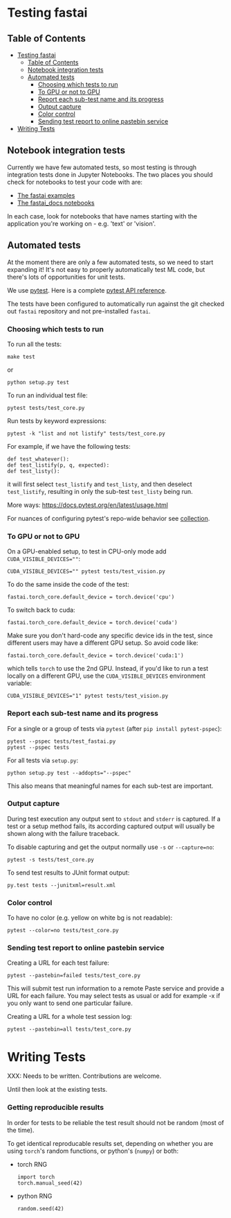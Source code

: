 # Testing fastai

<!--ts-->

Table of Contents
-----------------

   * [Testing fastai](#testing-fastai)
      * [Table of Contents](#table-of-contents)
      * [Notebook integration tests](#notebook-integration-tests)
      * [Automated tests](#automated-tests)
         * [Choosing which tests to run](#choosing-which-tests-to-run)
         * [To GPU or not to GPU](#to-gpu-or-not-to-gpu)
         * [Report each sub-test name and its progress](#report-each-sub-test-name-and-its-progress)
         * [Output capture](#output-capture)
         * [Color control](#color-control)
         * [Sending test report to online pastebin service](#sending-test-report-to-online-pastebin-service)
   * [Writing Tests](#writing-tests)
<!--te-->

## Notebook integration tests

Currently we have few automated tests, so most testing is through integration tests done in Jupyter Notebooks. The two places you should check for notebooks to test your code with are:

 - [The fastai examples](https://github.com/fastai/fastai/tree/master/examples)
 - [The fastai_docs notebooks](https://github.com/fastai/fastai_docs/tree/master/docs_src)

In each case, look for notebooks that have names starting with the application you're working on - e.g. 'text' or 'vision'.


## Automated tests

At the moment there are only a few automated tests, so we need to start expanding it! It's not easy to properly automatically test ML code, but there's lots of opportunities for unit tests.

We use [pytest](https://docs.pytest.org/en/latest/). Here is a complete [pytest API reference](https://docs.pytest.org/en/latest/reference.html).

The tests have been configured to automatically run against the git checked out `fastai` repository and not pre-installed `fastai`.

### Choosing which tests to run

To run all the tests:


   ```
   make test
   ```

or


   ```
   python setup.py test
   ```

To run an individual test file:

   ```
   pytest tests/test_core.py
   ```

Run tests by keyword expressions:

   ```
   pytest -k "list and not listify" tests/test_core.py
   ```

For example, if we have the following tests:

   ```
   def test_whatever():
   def test_listify(p, q, expected):
   def test_listy():
   ```

it will first select `test_listify` and `test_listy`, and then deselect `test_listify`, resulting in only the sub-test `test_listy` being run.

More ways: https://docs.pytest.org/en/latest/usage.html

For nuances of configuring pytest's repo-wide behavior see [collection](https://docs.pytest.org/en/latest/example/pythoncollection.html).



### To GPU or not to GPU


On a GPU-enabled setup, to test in CPU-only mode add `CUDA_VISIBLE_DEVICES=""`:
   ```
   CUDA_VISIBLE_DEVICES="" pytest tests/test_vision.py
   ```

To do the same inside the code of the test:
   ```
   fastai.torch_core.default_device = torch.device('cpu')
   ```

To switch back to cuda:
   ```
   fastai.torch_core.default_device = torch.device('cuda')
   ```

Make sure you don't hard-code any specific device ids in the test, since different users may have a different GPU setup. So avoid code like:
   ```
   fastai.torch_core.default_device = torch.device('cuda:1')
   ```
which tells `torch` to use the 2nd GPU. Instead, if you'd like to run a test locally on a different GPU, use the `CUDA_VISIBLE_DEVICES` environment variable:
   ```
   CUDA_VISIBLE_DEVICES="1" pytest tests/test_vision.py
   ```



### Report each sub-test name and its progress

For a single or a group of tests via `pytest` (after `pip install pytest-pspec`):

   ```
   pytest --pspec tests/test_fastai.py
   pytest --pspec tests
   ```

For all tests via `setup.py`:

   ```
   python setup.py test --addopts="--pspec"
   ```

This also means that meaningful names for each sub-test are important.


### Output capture

During test execution any output sent to `stdout` and `stderr` is captured. If a test or a setup method fails, its according captured output will usually be shown along with the failure traceback.

To disable capturing and get the output normally use `-s` or `--capture=no`:

   ```
   pytest -s tests/test_core.py
   ```

To send test results to JUnit format output:

   ```
   py.test tests --junitxml=result.xml
   ```


### Color control

To have no color (e.g. yellow on white bg is not readable):

   ```
   pytest --color=no tests/test_core.py
   ```



### Sending test report to online pastebin service

Creating a URL for each test failure:

   ```
   pytest --pastebin=failed tests/test_core.py
   ```

This will submit test run information to a remote Paste service and provide a URL for each failure. You may select tests as usual or add for example -x if you only want to send one particular failure.

Creating a URL for a whole test session log:

   ```
   pytest --pastebin=all tests/test_core.py
   ```



# Writing Tests

XXX: Needs to be written. Contributions are welcome.

Until then look at the existing tests.



### Getting reproducible results

In order for tests to be reliable the test result should not be random (most of the time).

To get identical reproducable results set, depending on whether you are using `torch`'s random functions, or python's (`numpy`) or both:

* torch RNG

   ```
   import torch
   torch.manual_seed(42)
   ```

* python RNG

   ```
   random.seed(42)
   ```
